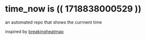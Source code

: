 # time_now is (( 1718838000529 ))

an automated repo that shows the currnent time

inspired by [breakingheatmap](https://github.com/breakingheatmap/breakingheatmap)